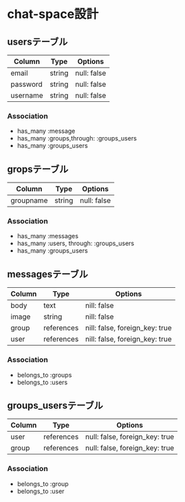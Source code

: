 # chat-space設計
## usersテーブル
|Column|Type|Options|
|------|----|-------|
|email|string|null: false|
|password|string|null: false|
|username|string|null: false|

### Association
- has_many :message
- has_many :groups,through: :groups_users
- has_many :groups_users

## gropsテーブル
|Column|Type|Options|
|------|----|-------|
|groupname|string|null: false|

### Association
- has_many :messages
- has_many  :users,  through:  :groups_users
- has_many :groups_users

## messagesテーブル
|Column|Type|Options|
|------|----|-------|
|body|text|nill: false|
|image|string|nill: false|
|group|references|nill: false, foreign_key: true|
|user|references|nill: false, foreign_key: true|

### Association
- belongs_to :groups
- belongs_to :users

## groups_usersテーブル
|Column|Type|Options|
|------|----|-------|
|user|references|null: false, foreign_key: true|
|group|references|null: false, foreign_key: true|

### Association
- belongs_to :group
- belongs_to :user

